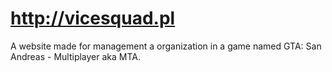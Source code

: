 # http://vicesquad.pl

A website made for management a organization in a game named GTA: San Andreas - Multiplayer aka MTA.

